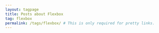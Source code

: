 ```yaml
---
layout: tagpage
title: Posts about Flexbox
tag: flexbox
permalink: /tags/flexbox/ # This is only required for pretty links.
---
```

